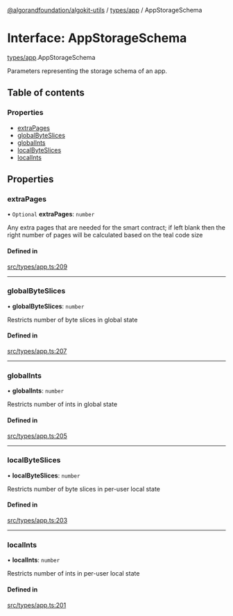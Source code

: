 [@algorandfoundation/algokit-utils](../README.md) / [types/app](../modules/types_app.md) / AppStorageSchema

# Interface: AppStorageSchema

[types/app](../modules/types_app.md).AppStorageSchema

Parameters representing the storage schema of an app.

## Table of contents

### Properties

- [extraPages](types_app.AppStorageSchema.md#extrapages)
- [globalByteSlices](types_app.AppStorageSchema.md#globalbyteslices)
- [globalInts](types_app.AppStorageSchema.md#globalints)
- [localByteSlices](types_app.AppStorageSchema.md#localbyteslices)
- [localInts](types_app.AppStorageSchema.md#localints)

## Properties

### extraPages

• `Optional` **extraPages**: `number`

Any extra pages that are needed for the smart contract; if left blank then the right number of pages will be calculated based on the teal code size

#### Defined in

[src/types/app.ts:209](https://github.com/lempira/algokit-utils-ts/blob/main/src/types/app.ts#L209)

___

### globalByteSlices

• **globalByteSlices**: `number`

Restricts number of byte slices in global state

#### Defined in

[src/types/app.ts:207](https://github.com/lempira/algokit-utils-ts/blob/main/src/types/app.ts#L207)

___

### globalInts

• **globalInts**: `number`

Restricts number of ints in global state

#### Defined in

[src/types/app.ts:205](https://github.com/lempira/algokit-utils-ts/blob/main/src/types/app.ts#L205)

___

### localByteSlices

• **localByteSlices**: `number`

Restricts number of byte slices in per-user local state

#### Defined in

[src/types/app.ts:203](https://github.com/lempira/algokit-utils-ts/blob/main/src/types/app.ts#L203)

___

### localInts

• **localInts**: `number`

Restricts number of ints in per-user local state

#### Defined in

[src/types/app.ts:201](https://github.com/lempira/algokit-utils-ts/blob/main/src/types/app.ts#L201)
